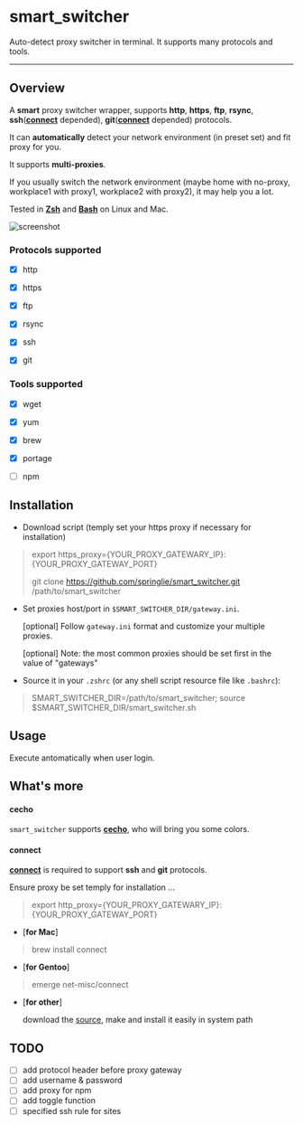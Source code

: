 # smart_switcher #

Auto-detect proxy switcher in terminal. It supports many protocols and tools.

----------

## Overview ##

A **smart** proxy switcher wrapper, supports **http**, **https**, **ftp**, **rsync**, **ssh**([**connect**](https://bitbucket.org/gotoh/connect/src/) depended), **git**([**connect**](https://bitbucket.org/gotoh/connect/src/) depended) protocols.

It can **automatically** detect your network environment (in preset set) and fit proxy for you.

It supports **multi-proxies**.

If you usually switch the network environment (maybe home with no-proxy, workplace1 with proxy1, workplace2 with proxy2), it may help you a lot.

Tested in [**Zsh**](http://www.zsh.org/) and [**Bash**](http://www.gnu.org/software/bash/) on Linux and Mac.

![screenshot](https://raw.github.com/springlie/smart_switcher/master/screenshot.png)

### Protocols supported ###

- [x] http

- [x] https

- [x] ftp

- [x] rsync

- [x] ssh

- [x] git

### Tools supported ###

- [x] wget

- [x] yum

- [x] brew

- [x] portage

- [ ] npm

## Installation ##

- Download script (temply set your https proxy if necessary for installation)

> export https_proxy={YOUR_PROXY_GATEWARY_IP}:{YOUR_PROXY_GATEWAY_PORT}
>
> git clone https://github.com/springlie/smart_switcher.git /path/to/smart_switcher

- Set proxies host/port in `$SMART_SWITCHER_DIR/gateway.ini`.

	[optional] Follow `gateway.ini` format and customize your multiple proxies.

	[optional] Note: the most common proxies should be set first in the value of "gateways"

- Source it in your `.zshrc` (or any shell script resource file like `.bashrc`):

> SMART_SWITCHER_DIR=/path/to/smart_switcher; source $SMART_SWITCHER_DIR/smart_switcher.sh

## Usage ##

Execute antomatically when user login.

## What's more ##

#### cecho ####

`smart_switcher` supports [**cecho**](https://github.com/springlie/cecho), who will bring you some colors.

#### connect ####

[**connect**](https://bitbucket.org/gotoh/connect/src/) is required to support **ssh** and **git** protocols. 

Ensure proxy be set temply for installation ... 

> export http_proxy={YOUR_PROXY_GATEWARY_IP}:{YOUR_PROXY_GATEWAY_PORT}


- [**for Mac**]

> brew install connect

- [**for Gentoo**]

> emerge net-misc/connect

- [**for other**]

	download the [source](https://bitbucket.org/gotoh/connect/src/), make and install it easily in system path

## TODO ##

- [ ] add protocol header before proxy gateway
- [ ] add username & password
- [ ] add proxy for npm
- [ ] add toggle function
- [ ] specified ssh rule for sites
